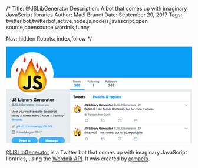 /*
Title: @JSLibGenerator
Description: A bot that comes up with imaginary JavaScript libraries
Author: Maël Brunet
Date: September 29, 2017
Tags: twitter,bot,twitterbot,active,node.js,nodejs,javascript,open source,opensource,wordnik,funny

Nav: hidden
Robots: index,follow
*/

[![](/content/bots/twitterbots/images/JSLibGenerator.png)](https://twitter.com/JSLibGenerator)

[@JSLibGenerator](https://twitter.com/JSLibGenerator) is a Twitter bot that comes up with imaginary JavaScript libraries, using the [Wordnik API](http://developer.wordnik.com/). It was created by [@maelb](https://twitter.com/MaelB).
